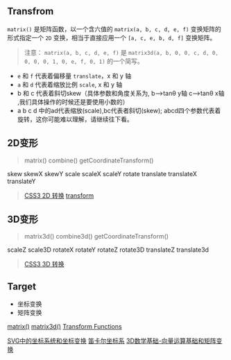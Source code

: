 ## Transfrom

`matrix()` 是矩阵函数，以一个含六值的 `matrix(a, b, c, d, e, f)` 变换矩阵的形式指定一个 `2D` 变换，相当于直接应用一个 `[a, c, e, b, d, f]` 变换矩阵。

> 注意： `matrix(a, b, c, d, e, f)` 是 `matrix3d(a, b, 0, 0, c, d, 0, 0, 0, 0, 1, 0, e, f, 0, 1)` 的一个简写。

- `e` 和 `f` 代表着偏移量 `translate`，x 和 y 轴
- `a` 和 `d` 代表着缩放比例 `scale`, x 和 y 轴
- b 和 c 代表着斜切skew（具体参数和角度关系为, b-->tanθ y轴 c-->tanθ x轴 ,我们具体操作的时候还是要使用小数的）
- a b c d 中的ad代表缩放(scale),bc代表者斜切(skew); abcd四个参数代表着旋转，这你可能难以理解，请继续往下看。

## 2D变形 

> matrix()  combine()  getCoordinateTransform()

skew skewX skewY
scale scaleX scaleY 
rotate 
translate translateX translateY 

> [CSS3 2D 转换](https://www.w3school.com.cn/css3/css3_2dtransform.asp)
> [transform](https://developer.mozilla.org/zh-CN/docs/Web/CSS/transform-function/rotate)

## 3D变形

> matrix3d()  combine3d()  getCoordinateTransform()

scaleZ scale3D
rotateX rotateY rotateZ rotate3D 
translateZ translate3d

> [CSS3 3D 转换](https://www.w3school.com.cn/css3/css3_3dtransform.asp)

## Target

- 坐标变换
- 矩阵变换



[matrix()](https://developer.mozilla.org/zh-CN/docs/Web/CSS/transform-function/matrix)
[matrix3d()](https://developer.mozilla.org/zh-CN/docs/Web/CSS/transform-function/matrix)
[Transform Functions](https://drafts.csswg.org/css-transforms-2/#Rotate3dDefined)


[SVG中的坐标系统和坐标变换](https://segmentfault.com/a/1190000004320934)
[笛卡尔坐标系](https://zh.wikipedia.org/wiki/%E7%AC%9B%E5%8D%A1%E5%B0%94%E5%9D%90%E6%A0%87%E7%B3%BB)
[3D数学基础-向量运算基础和矩阵变换](http://frankorz.com/2017/09/22/basic-of-vector-and-matrix-transformation/#%E4%BA%8C%E7%BB%B4%E7%A9%BA%E9%97%B4%E4%B8%8B%E7%9A%84%E6%97%8B%E8%BD%AC)
